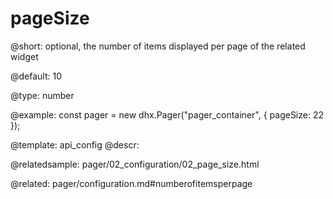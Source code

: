 pageSize
=============

@short: 
optional, the number of items displayed per page of the related widget


@default:
10


@type: number

@example: 
const pager = new dhx.Pager("pager_container", {
    pageSize: 22 
});


@template:	api_config
@descr: 


@relatedsample:
pager/02_configuration/02_page_size.html

@related: pager/configuration.md#numberofitemsperpage